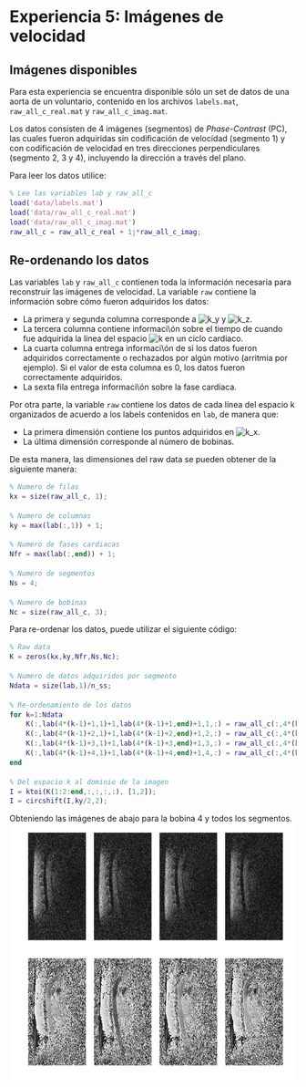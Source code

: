 # Experiencia 5: Imágenes de velocidad

## Imágenes disponibles
Para esta experiencia se encuentra disponible sólo un set de datos de una aorta de un voluntario, contenido en los archivos ```labels.mat```, ```raw_all_c_real.mat``` y ```raw_all_c_imag.mat```.

Los datos consisten de 4 imágenes (segmentos) de *Phase-Contrast* (PC), las cuales fueron adquiridas sin codificación de velocidad (segmento 1) y con codificación de velocidad en tres  direcciones perpendiculares (segmento 2, 3 y 4), incluyendo la dirección a través del plano.

Para leer los datos utilice:
```matlab
% Lee las variables lab y raw_all_c
load('data/labels.mat')
load('data/raw_all_c_real.mat')
load('data/raw_all_c_imag.mat')
raw_all_c = raw_all_c_real + 1j*raw_all_c_imag;
```


## Re-ordenando los datos
Las variables ```lab``` y ```raw_all_c``` contienen toda la información necesaria para reconstruir las imágenes de velocidad. 
La variable ```raw``` contiene la información sobre cómo fueron adquiridos los datos:
* La primera y segunda columna corresponde a <img src="https://latex.codecogs.com/gif.latex?k_y" title="k_y" /> y <img src="https://latex.codecogs.com/gif.latex?k_z" title="k_z" />.
* La tercera columna contiene informaci\ón sobre el tiempo de cuando fue adquirida la línea del espacio <img src="https://latex.codecogs.com/gif.latex?k" title="k" /> en un ciclo cardiaco.
* La cuarta columna entrega informaci\ón de si los datos fueron adquiridos correctamente o rechazados por algún motivo (arritmia por ejemplo). Si el valor de esta columna es 0, los datos fueron correctamente adquiridos.
* La sexta fila entrega informaci\ón sobre la fase cardíaca.

Por otra parte, la variable ```raw``` contiene los datos de cada línea del espacio k organizados de acuerdo a los labels contenidos en ```lab```, de manera que:
* La primera dimensión contiene los puntos adquiridos en <img src="https://latex.codecogs.com/gif.latex?k_x" title="k_x" />.
* La última dimensión corresponde al número de bobinas.

De esta manera, las dimensiones del raw data se pueden obtener de la siguiente manera:

```matlab
% Numero de filas
kx = size(raw_all_c, 1);

% Numero de columnas
ky = max(lab(:,1)) + 1;

% Numero de fases cardiacas
Nfr = max(lab(:,end)) + 1;

% Numero de segmentos
Ns = 4;

% Numero de bobinas
Nc = size(raw_all_c, 3);
```

Para re-ordenar los datos, puede utilizar el siguiente código:
```matlab
% Raw data
K = zeros(kx,ky,Nfr,Ns,Nc);

% Numero de datos adquiridos por segmento
Ndata = size(lab,1)/n_ss;

% Re-ordenamiento de los datos
for k=1:Ndata
    K(:,lab(4*(k-1)+1,1)+1,lab(4*(k-1)+1,end)+1,1,:) = raw_all_c(:,4*(k-1)+1,:); 
    K(:,lab(4*(k-1)+2,1)+1,lab(4*(k-1)+2,end)+1,2,:) = raw_all_c(:,4*(k-1)+2,:); 
    K(:,lab(4*(k-1)+3,1)+1,lab(4*(k-1)+3,end)+1,3,:) = raw_all_c(:,4*(k-1)+3,:); 
    K(:,lab(4*(k-1)+4,1)+1,lab(4*(k-1)+4,end)+1,4,:) = raw_all_c(:,4*(k-1)+4,:); 
end

% Del espacio k al dominio de la imagen
I = ktoi(K(1:2:end,:,:,:,:), [1,2]);
I = circshift(I,ky/2,2);
```
Obteniendo las imágenes de abajo para la bobina 4 y todos los segmentos.
<img src="https://github.com/hmella/IEE3773_2-2020/blob/master/images/Exp_5a.png?raw=true" width="950" height="450">

